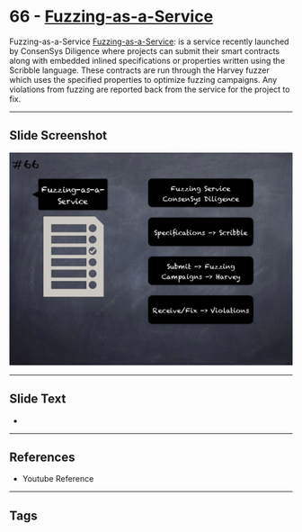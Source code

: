 
# 66 - [Fuzzing-as-a-Service](./Fuzzing-as-a-Service.md)

Fuzzing-as-a-Service [Fuzzing-as-a-Service](https://consensys.net/diligence/fuzzing/): is a service recently launched by ConsenSys Diligence where projects can submit their smart contracts along with embedded inlined specifications or properties written using the Scribble language. These contracts are run through the Harvey fuzzer which uses the specified properties to optimize fuzzing campaigns. Any violations from fuzzing are reported back from the service for the project to fix.




___
## Slide Screenshot
![066.png](../../images/6.%20Audit%20Techniques%20and%20Tools%20101/066.png)
___
## Slide Text
- 
___
## References
- Youtube Reference
___
## Tags
